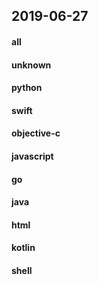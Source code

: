 ## 2019-06-27

#### all

#### unknown

#### python

#### swift

#### objective-c

#### javascript

#### go

#### java

#### html

#### kotlin

#### shell
